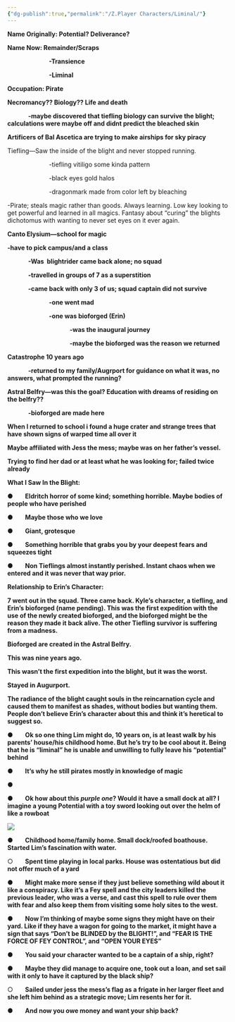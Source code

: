 ```yaml
---
{"dg-publish":true,"permalink":"/Z.Player Characters/Liminal/"}
---
```


**Name Originally: Potential? Deliverance?**

**Name Now: Remainder/Scraps**

                        **-Transience**

                        **-Liminal**

**Occupation: Pirate**

**Necromancy?? Biology?? Life and death**

            **-maybe discovered that tiefling biology can survive the blight; calculations were maybe off and didnt predict the bleached skin**

**Artificers of Bal Ascetica are trying to make airships for sky piracy**

Tiefling—Saw the inside of the blight and never stopped running.

                        -tiefling vitiligo some kinda pattern

                        -black eyes gold halos

                        -dragonmark made from color left by bleaching

-Pirate; steals magic rather than goods. Always learning. Low key looking to get powerful and learned in all magics. Fantasy about “curing” the blights dichotomus with wanting to never set eyes on it ever again.

**Canto Elysium—school for magic**

**-have to pick campus/and a class**

            **-Was  blightrider came back alone; no squad**

            **-travelled in groups of 7 as a superstition**

            **-came back with only 3 of us; squad captain did not survive**

                        **-one went mad**

                        **-one was bioforged (Erin)**

                                    **-was the inaugural journey**

                                    **-maybe the bioforged was the reason we returned**

**Catastrophe 10 years ago**

            **-returned to my family/Augrport for guidance on what it was, no answers, what prompted the running?**

**Astral Belfry—was this the goal? Education with dreams of residing on the belfry??**

            **-bioforged are made here**

**When I returned to school i found a huge crater and strange trees that have shown signs of warped time all over it**

**Maybe affiliated with Jess the mess; maybe was on her father’s vessel.**

**Trying to find her dad or at least what he was looking for; failed twice already**

**What I Saw In the Blight:**

●       **Eldritch horror of some kind; something horrible. Maybe bodies of people who have perished**

●       **Maybe those who we love**

●       **Giant, grotesque**

●       **Something horrible that grabs you by your deepest fears and squeezes tight**

●       **Non Tieflings almost instantly perished. Instant chaos when we entered and it was never that way prior.**

**Relationship to Erin’s Character:**

**7 went out in the squad. Three came back. Kyle’s character, a tiefling, and Erin’s bioforged (name pending). This was the first expedition with the use of the newly created bioforged, and the bioforged might be the reason they made it back alive. The other Tiefling survivor is suffering from a madness.**

**Bioforged are created in the Astral Belfry.**

**This was nine years ago.**

**This wasn’t the first expedition into the blight, but it was the worst.**

**Stayed in Augurport.**

**The radiance of the blight caught souls in the reincarnation cycle and caused them to manifest as shades, without bodies but wanting them. People don’t believe Erin’s character about this and think it’s heretical to suggest so.**

●       **Ok so one thing Lim might do, 10 years on, is at least walk by his parents’ house/his childhood home. But he’s try to be cool about it. Being that he is “liminal” he is unable and unwilling to fully leave his “potential” behind**

●       **It’s why he still pirates mostly in knowledge of magic**

●        

●       **Ok how about this _purple one_? Would it have a small dock at all? I imagine a young Potential with a toy sword looking out over the helm of like a rowboat**

**![](file:///C:/Users/jlero/AppData/Local/Temp/msohtmlclip1/01/clip_image002.jpg)**

●       **Childhood home/family home. Small dock/roofed boathouse. Started Lim’s fascination with water.**

○       **Spent time playing in local parks. House was ostentatious but did not offer much of a yard**

●       **Might make more sense if they just believe something wild about it like a conspiracy. Like it’s a Fey spell and the city leaders killed the previous leader, who was a verse, and cast this spell to rule over them with fear and also keep them from visiting some holy sites to the west.**

●       **Now I’m thinking of maybe some signs they might have on their yard. Like if they have a wagon for going to the market, it might have a sign that says “Don’t be BLINDED by the BLIGHT!”, and “FEAR IS THE FORCE OF FEY CONTROL”, and “OPEN YOUR EYES”**

●       **You said your character wanted to be a captain of a ship, right?**

●       **Maybe they did manage to acquire one, took out a loan, and set sail with it only to have it captured by the black ship?**

○       **Sailed under jess the mess’s flag as a frigate in her larger fleet and she left him behind as a strategic move; Lim resents her for it.**

●       **And now you owe money and want your ship back?**